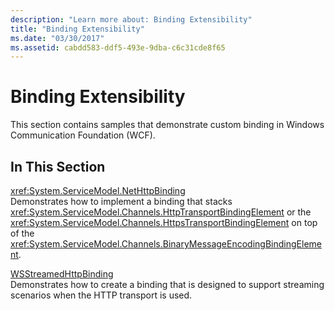 ```yaml
---
description: "Learn more about: Binding Extensibility"
title: "Binding Extensibility"
ms.date: "03/30/2017"
ms.assetid: cabdd583-ddf5-493e-9dba-c6c31cde8f65
---
```

# Binding Extensibility

This section contains samples that demonstrate custom binding in Windows Communication Foundation (WCF).  
  
## In This Section  

 <xref:System.ServiceModel.NetHttpBinding>  
 Demonstrates how to implement a binding that stacks <xref:System.ServiceModel.Channels.HttpTransportBindingElement> or the <xref:System.ServiceModel.Channels.HttpsTransportBindingElement> on top of the <xref:System.ServiceModel.Channels.BinaryMessageEncodingBindingElement>.  
  
 [WSStreamedHttpBinding](wsstreamedhttpbinding.md)  
 Demonstrates how to create a binding that is designed to support streaming scenarios when the HTTP transport is used.  
